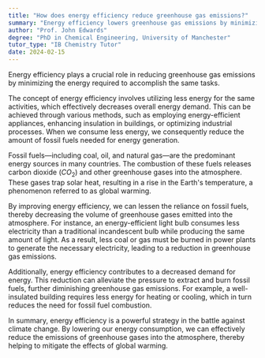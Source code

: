 ```yaml
---
title: "How does energy efficiency reduce greenhouse gas emissions?"
summary: "Energy efficiency lowers greenhouse gas emissions by minimizing energy consumption for the same tasks, contributing to environmental sustainability and combating climate change."
author: "Prof. John Edwards"
degree: "PhD in Chemical Engineering, University of Manchester"
tutor_type: "IB Chemistry Tutor"
date: 2024-02-15
---
```


Energy efficiency plays a crucial role in reducing greenhouse gas emissions by minimizing the energy required to accomplish the same tasks.

The concept of energy efficiency involves utilizing less energy for the same activities, which effectively decreases overall energy demand. This can be achieved through various methods, such as employing energy-efficient appliances, enhancing insulation in buildings, or optimizing industrial processes. When we consume less energy, we consequently reduce the amount of fossil fuels needed for energy generation.

Fossil fuels—including coal, oil, and natural gas—are the predominant energy sources in many countries. The combustion of these fuels releases carbon dioxide ($CO_2$) and other greenhouse gases into the atmosphere. These gases trap solar heat, resulting in a rise in the Earth's temperature, a phenomenon referred to as global warming.

By improving energy efficiency, we can lessen the reliance on fossil fuels, thereby decreasing the volume of greenhouse gases emitted into the atmosphere. For instance, an energy-efficient light bulb consumes less electricity than a traditional incandescent bulb while producing the same amount of light. As a result, less coal or gas must be burned in power plants to generate the necessary electricity, leading to a reduction in greenhouse gas emissions.

Additionally, energy efficiency contributes to a decreased demand for energy. This reduction can alleviate the pressure to extract and burn fossil fuels, further diminishing greenhouse gas emissions. For example, a well-insulated building requires less energy for heating or cooling, which in turn reduces the need for fossil fuel combustion.

In summary, energy efficiency is a powerful strategy in the battle against climate change. By lowering our energy consumption, we can effectively reduce the emissions of greenhouse gases into the atmosphere, thereby helping to mitigate the effects of global warming.
    
